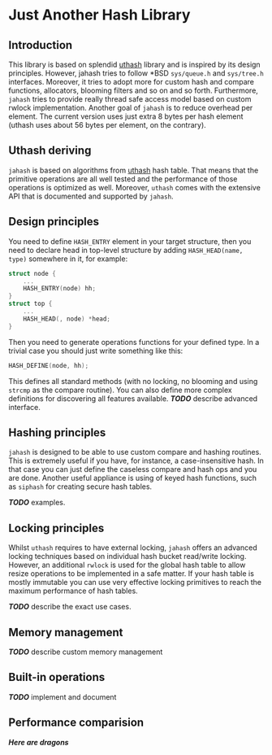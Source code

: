 # Just Another Hash Library

## Introduction

This library is based on splendid [uthash](http://troydhanson.github.io/uthash/) library and is inspired by its design principles.
However, jahash tries to follow \*BSD `sys/queue.h` and `sys/tree.h` interfaces. Moreover, it tries to adopt more for custom
hash and compare functions, allocators, blooming filters and so on and so forth. Furthermore, `jahash` tries to provide really
thread safe access model based on custom rwlock implementation. Another goal of `jahash` is to reduce overhead per element. The current
version uses just extra 8 bytes per hash element (uthash uses about 56 bytes per element, on the contrary).

## Uthash deriving
`jahash` is based on algorithms from [uthash](http://troydhanson.github.io/uthash/) hash table. That means that the primitive operations are
all well tested and the performance of those operations is optimized as well. Moreover, `uthash` comes with the extensive API that is documented
and supported by `jahash`.

## Design principles
You need to define `HASH_ENTRY` element in your target structure, then you need to declare head in top-level structure by adding
`HASH_HEAD(name, type)` somewhere in it, for example:

~~~c
struct node {
	...
	HASH_ENTRY(node) hh;
}
struct top {
	...
	HASH_HEAD(, node) *head;
}
~~~

Then you need to generate operations functions for your defined type. In a trivial case you should just write something like this:

~~~c
HASH_DEFINE(node, hh);
~~~

This defines all standard methods (with no locking, no blooming and using `strcmp` as the compare routine). You can also define more complex
definitions for discovering all features available. ***TODO*** describe advanced interface.

## Hashing principles

`jahash` is designed to be able to use custom compare and hashing routines. This is extremely useful if you have, for instance, a case-insensitive
hash. In that case you can just define the caseless compare and hash ops and you are done. Another useful appliance is using of keyed hash functions,
such as `siphash` for creating secure hash tables.

***TODO*** examples.

## Locking principles

Whilst `uthash` requires to have external locking, `jahash` offers an advanced locking techniques based on individual hash bucket read/write locking.
However, an additional `rwlock` is used for the global hash table to allow resize operations to be implemented in a safe matter. If your hash table is
mostly immutable you can use very effective locking primitives to reach the maximum performance of hash tables.

***TODO*** describe the exact use cases.

## Memory management
***TODO*** describe custom memory management

## Built-in operations
***TODO*** implement and document

## Performance comparision
***Here are dragons***
